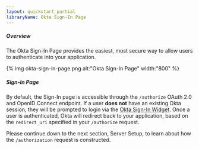 ```yaml
---
layout: quickstart_partial
libraryName: Okta Sign-In Page
---
```


##### Overview

The Okta Sign-In Page provides the easiest, most secure way to allow users to authenticate into your application.

{% img okta-sign-in-page.png alt:"Okta Sign-In Page" width:"800" %}

##### Sign-In Page

By default, the Sign-In page is accessible through the `/authorize` OAuth 2.0 and OpenID Connect endpoint. If a user **does not** have an existing Okta session, they will be prompted to login via the [Okta Sign-In Widget](/code/javascript/okta_sign-in_widget.html). Once a user is authenticated, Okta will redirect back to your application, based on the `redirect_uri` specified in your `/authorize` request.

Please continue down to the next section, Server Setup, to learn about how the `/authorization` request is constructed.

